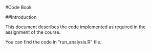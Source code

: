 #Code Book

##Introduction

This document describes the code implemented as required in the assignment of the course.

You can find the code in "run_analysis.R" file.

##